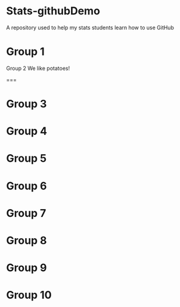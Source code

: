 # Stats-githubDemo
A repository used to help my stats students learn how to use GitHub

Group 1
===

Group 2
We like potatoes!



===

Group 3
===

Group 4
===

Group 5
===

Group 6
===

Group 7
===

Group 8
===

Group 9
===

Group 10
===

